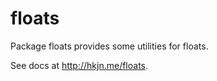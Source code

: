 floats
====

Package floats provides some utilities for floats.

See docs at http://hkjn.me/floats.
